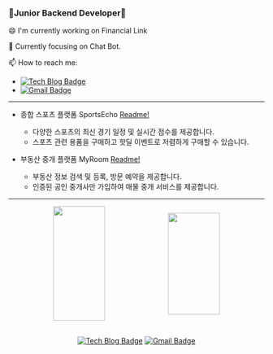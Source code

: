 <!--
**JungHyunMoon/JungHyunMoon** is a ✨ _special_ ✨ repository because its `README.md` (this file) appears on your GitHub profile.

Here are some ideas to get you started:

- 🔭 I’m currently working on ...
- 🌱 I’m currently learning ...
- 👯 I’m looking to collaborate on ...
- 🤔 I’m looking for help with ...
- 💬 Ask me about ...
- 📫 How to reach me: ...
- 😄 Pronouns: ...
- ⚡ Fun fact: ...
-->

### 🌱Junior Backend Developer🌱
😄 I'm currently working on Financial Link

🔭 Currently focusing on Chat Bot.

📫 How to reach me:

  - [![Tech Blog Badge](http://img.shields.io/badge/-Tech%20blog-black?style=flat-square&logo=velog&link=https://velog.io/@foqlzm12345/posts/)](https://velog.io/@foqlzm12345/posts/)
  - [![Gmail Badge](https://img.shields.io/badge/-Gmail-d14836?style=flat-square&logo=Gmail&logoColor=white&link=mailto:foqlzm12345@gmail.com)](mailto:foqlzm12345@gmail.com)

---

- 종합 스포츠 플랫폼 SportsEcho [Readme!](https://github.com/JungHyunMoon/EchoProject-BE)
  - 다양한 스포츠의 최신 경기 일정 및 실시간 점수를 제공합니다.
  - 스포츠 관련 용품을 구매하고 핫딜 이벤트로 저렴하게 구매할 수 있습니다.

- 부동산 중개 플랫폼 MyRoom [Readme!](https://github.com/JungHyunMoon/project_myroom)
  - 부동산 정보 검색 및 등록, 방문 예약을 제공합니다.
  - 인증된 공인 중개사만 가입하여 매물 중개 서비스를 제공합니다.

---


<div align=center>

  <div style="display: flex; justify-content: center; align-items: center;">
    <img src="https://github-readme-stats.vercel.app/api?username=JungHyunMoon&theme=dark&show_icons=true" style="width: 45%; height: 225px;" />
    <img src="https://velog-github-badge.vercel.app/badge/foqlzm12345" style="width: 45%; height: 200px;" />
  </div>

  <br>
  
  [![Tech Blog Badge](http://img.shields.io/badge/-Tech%20blog-black?style=flat-square&logo=velog&link=https://velog.io/@foqlzm12345/posts/)](https://velog.io/@foqlzm12345/posts/)
  [![Gmail Badge](https://img.shields.io/badge/-Gmail-d14836?style=flat-square&logo=Gmail&logoColor=white&link=mailto:foqlzm12345@gmail.com)](mailto:foqlzm12345@gmail.com)
</div>
